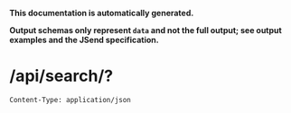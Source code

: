 **This documentation is automatically generated.**

**Output schemas only represent `data` and not the full output; see output examples and the JSend specification.**

# /api/search/?

    Content-Type: application/json



